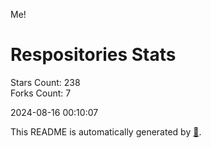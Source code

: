 Me!

# Respositories Stats
Stars Count: 238  
Forks Count: 7

2024-08-16 00:10:07  

This README is automatically generated by [🐰](https://github.com/rnitta/rnitta).
